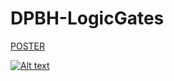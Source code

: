 ﻿# DPBH-LogicGates
[POSTER](poster.jpg)


[![Alt text](https://img.youtube.com/vi/unov8YPBNoM/0.jpg)](https://www.youtube.com/embed/unov8YPBNoM)

